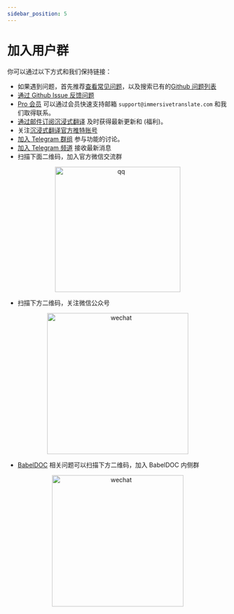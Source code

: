 ```yaml
---
sidebar_position: 5
---
```


# 加入用户群

你可以通过以下方式和我们保持链接：

- 如果遇到问题，首先推荐[查看常见问题](/docs/faq/)，以及搜索已有的[Github 问题列表](https://github.com/immersive-translate/immersive-translate/issues/)
- [通过 Github Issue 反馈问题](https://github.com/immersive-translate/immersive-translate/issues/)
- [Pro 会员](https://immersivetranslate.com/pricing/) 可以通过会员快速支持邮箱 `support@immersivetranslate.com` 和我们取得联系。
- [通过邮件订阅沉浸式翻译](https://immersivetranslate.substack.com/) 及时获得最新更新和 (福利)。
- 关注[沉浸式翻译官方推特账号](https://twitter.com/immersivetran)
- [加入 Telegram 群组](https://t.me/+rq848Z09nehlOTgx) 参与功能的讨论。
- [加入 Telegram 频道](https://t.me/immersivetranslate) 接收最新消息
- 扫描下面二维码，加入官方微信交流群

<div align="center">
<img src="https://s.immersivetranslate.com/static/official-static/assets/wechat-contact3.jpg" width="286" alt="qq"/>
</div>

- 扫描下方二维码，关注微信公众号

<div align="center">
<img src="https://s.immersivetranslate.com/static/official-static/assets/wechat-qrcode.jpg" width="322" alt="wechat"/>
</div>

- [BabelDOC](https://app.immersivetranslate.com/babel-doc/) 相关问题可以扫描下方二维码，加入 BabelDOC 内侧群

<div align="center">
<img src="https://app.immersivetranslate.com/app-assets/img/babel-doc-wechat-7495c114.png" width="300" alt="wechat"/>
</div>
